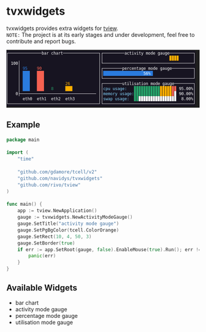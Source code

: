 # tvxwidgets

tvxwidgets provides extra widgets for [tview](https://github.com/rivo/tview).  
`NOTE:` The project is at its early stages and under development, feel free to contribute and report bugs.

![Screenshot](demo.gif)

## Example

```go
package main

import (
	"time"

	"github.com/gdamore/tcell/v2"
	"github.com/navidys/tvxwidgets"
	"github.com/rivo/tview"
)

func main() {
	app := tview.NewApplication()
	gauge := tvxwidgets.NewActivityModeGauge()
	gauge.SetTitle("activity mode gauge")
	gauge.SetPgBgColor(tcell.ColorOrange)
	gauge.SetRect(10, 4, 50, 3)
	gauge.SetBorder(true)
	if err := app.SetRoot(gauge, false).EnableMouse(true).Run(); err != nil {
		panic(err)
	}
}
```

## Available Widgets

* bar chart
* activity mode gauge
* percentage mode gauge
* utilisation mode gauge
